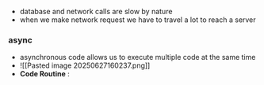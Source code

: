 - database and network calls are slow by nature
- when we make network request we have to travel a lot to reach a server

### async
- asynchronous code allows us to execute multiple code at the same time
- ![[Pasted image 20250627160237.png]]
- **Code Routine** : 